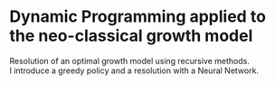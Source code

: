 # Dynamic Programming applied to the neo-classical growth model
Resolution of an optimal growth model using recursive methods.\
I introduce a greedy policy and a resolution with a Neural Network.
